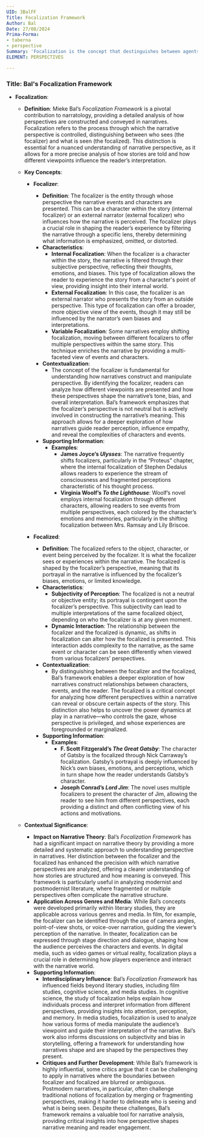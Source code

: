 ```yaml
---
UID: 3BalFF
Title: Focalization Framework
Author: Bal
Date: 27/08/2024
Prima-Forma:
- taberna
- perspective
Summary: 'Focalization is the concept that destinguishes between agents who manipulate narrative and agents who are manipulated and participate in the narrative: focalizer and focalized.'
ELEMENT: PERSPECTIVES

---
```

### Title: **Bal's Focalization Framework**

- **Focalization**:
  - **Definition**: Mieke Bal’s *Focalization Framework* is a pivotal contribution to narratology, providing a detailed analysis of how perspectives are constructed and conveyed in narratives. Focalization refers to the process through which the narrative perspective is controlled, distinguishing between who sees (the focalizer) and what is seen (the focalized). This distinction is essential for a nuanced understanding of narrative perspective, as it allows for a more precise analysis of how stories are told and how different viewpoints influence the reader’s interpretation.

  - **Key Concepts**:

    - **Focalizer**:
      - **Definition**: The focalizer is the entity through whose perspective the narrative events and characters are presented. This can be a character within the story (internal focalizer) or an external narrator (external focalizer) who influences how the narrative is perceived. The focalizer plays a crucial role in shaping the reader’s experience by filtering the narrative through a specific lens, thereby determining what information is emphasized, omitted, or distorted.
      - **Characteristics**:
        - **Internal Focalization**: When the focalizer is a character within the story, the narrative is filtered through their subjective perspective, reflecting their thoughts, emotions, and biases. This type of focalization allows the reader to experience the story from a character's point of view, providing insight into their internal world.
        - **External Focalization**: In this case, the focalizer is an external narrator who presents the story from an outside perspective. This type of focalization can offer a broader, more objective view of the events, though it may still be influenced by the narrator’s own biases and interpretations.
        - **Variable Focalization**: Some narratives employ shifting focalization, moving between different focalizers to offer multiple perspectives within the same story. This technique enriches the narrative by providing a multi-faceted view of events and characters.
      - **Contextualization**:
        - The concept of the focalizer is fundamental for understanding how narratives construct and manipulate perspective. By identifying the focalizer, readers can analyze how different viewpoints are presented and how these perspectives shape the narrative’s tone, bias, and overall interpretation. Bal’s framework emphasizes that the focalizer’s perspective is not neutral but is actively involved in constructing the narrative’s meaning. This approach allows for a deeper exploration of how narratives guide reader perception, influence empathy, and reveal the complexities of characters and events.
      - **Supporting Information**:
        - **Examples**:
          - **James Joyce’s *Ulysses***: The narrative frequently shifts focalizers, particularly in the “Proteus” chapter, where the internal focalization of Stephen Dedalus allows readers to experience the stream of consciousness and fragmented perceptions characteristic of his thought process.
          - **Virginia Woolf’s *To the Lighthouse***: Woolf’s novel employs internal focalization through different characters, allowing readers to see events from multiple perspectives, each colored by the character’s emotions and memories, particularly in the shifting focalization between Mrs. Ramsay and Lily Briscoe.

    - **Focalized**:
      - **Definition**: The focalized refers to the object, character, or event being perceived by the focalizer. It is what the focalizer sees or experiences within the narrative. The focalized is shaped by the focalizer’s perspective, meaning that its portrayal in the narrative is influenced by the focalizer’s biases, emotions, or limited knowledge.
      - **Characteristics**:
        - **Subjectivity of Perception**: The focalized is not a neutral or objective entity; its portrayal is contingent upon the focalizer’s perspective. This subjectivity can lead to multiple interpretations of the same focalized object, depending on who the focalizer is at any given moment.
        - **Dynamic Interaction**: The relationship between the focalizer and the focalized is dynamic, as shifts in focalization can alter how the focalized is presented. This interaction adds complexity to the narrative, as the same event or character can be seen differently when viewed from various focalizers’ perspectives.
      - **Contextualization**:
        - By distinguishing between the focalizer and the focalized, Bal’s framework enables a deeper exploration of how narratives construct relationships between characters, events, and the reader. The focalized is a critical concept for analyzing how different perspectives within a narrative can reveal or obscure certain aspects of the story. This distinction also helps to uncover the power dynamics at play in a narrative—who controls the gaze, whose perspective is privileged, and whose experiences are foregrounded or marginalized.
      - **Supporting Information**:
        - **Examples**:
          - **F. Scott Fitzgerald’s *The Great Gatsby***: The character of Gatsby is the focalized through Nick Carraway’s focalization. Gatsby’s portrayal is deeply influenced by Nick’s own biases, emotions, and perceptions, which in turn shape how the reader understands Gatsby’s character.
          - **Joseph Conrad’s *Lord Jim***: The novel uses multiple focalizers to present the character of Jim, allowing the reader to see him from different perspectives, each providing a distinct and often conflicting view of his actions and motivations.

  - **Contextual Significance**:
    - **Impact on Narrative Theory**: Bal’s *Focalization Framework* has had a significant impact on narrative theory by providing a more detailed and systematic approach to understanding perspective in narratives. Her distinction between the focalizer and the focalized has enhanced the precision with which narrative perspectives are analyzed, offering a clearer understanding of how stories are structured and how meaning is conveyed. This framework is particularly useful in analyzing modernist and postmodernist literature, where fragmented or multiple perspectives often complicate the narrative structure.
    - **Application Across Genres and Media**: While Bal’s concepts were developed primarily within literary studies, they are applicable across various genres and media. In film, for example, the focalizer can be identified through the use of camera angles, point-of-view shots, or voice-over narration, guiding the viewer’s perception of the narrative. In theater, focalization can be expressed through stage direction and dialogue, shaping how the audience perceives the characters and events. In digital media, such as video games or virtual reality, focalization plays a crucial role in determining how players experience and interact with the narrative world.
    - **Supporting Information**:
      - **Interdisciplinary Influence**: Bal’s *Focalization Framework* has influenced fields beyond literary studies, including film studies, cognitive science, and media studies. In cognitive science, the study of focalization helps explain how individuals process and interpret information from different perspectives, providing insights into attention, perception, and memory. In media studies, focalization is used to analyze how various forms of media manipulate the audience’s viewpoint and guide their interpretation of the narrative. Bal’s work also informs discussions on subjectivity and bias in storytelling, offering a framework for understanding how narratives shape and are shaped by the perspectives they present.
      - **Critiques and Further Development**: While Bal’s framework is highly influential, some critics argue that it can be challenging to apply in narratives where the boundaries between focalizer and focalized are blurred or ambiguous. Postmodern narratives, in particular, often challenge traditional notions of focalization by merging or fragmenting perspectives, making it harder to delineate who is seeing and what is being seen. Despite these challenges, Bal’s framework remains a valuable tool for narrative analysis, providing critical insights into how perspective shapes narrative meaning and reader engagement.
